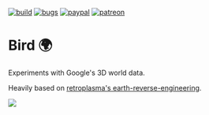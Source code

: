 [![build](https://img.shields.io/github/actions/workflow/status/momo5502/bird/build.yml?branch=master&label=Build&logo=github)](https://github.com/momo5502/bird/actions)
[![bugs](https://img.shields.io/github/issues/momo5502/bird/bug?label=Bugs)](https://github.com/momo5502/bird/issues?q=is%3Aissue+is%3Aopen+label%3Abug)
[![paypal](https://img.shields.io/badge/PayPal-support-blue.svg?logo=paypal)](https://paypal.me/momo5502)
[![patreon](https://img.shields.io/badge/Patreon-support-red.svg?logo=patreon)](https://www.patreon.com/SnekLabs)

# Bird 🌍

Experiments with Google's 3D world data.

Heavily based on <a href="https://github.com/retroplasma/earth-reverse-engineering">retroplasma's earth-reverse-engineering</a>.

<img src="./preview.gif" />
